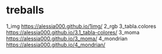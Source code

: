 # treballs
1_img https://alessia000.github.io/1img/
2_rgb
3_tabla.colores https://alessia000.github.io/3.1_tabla-colores/
3_moma https://alessia000.github.io/3_moma/
4_mondrian https://alessia000.github.io/4_mondrian/
